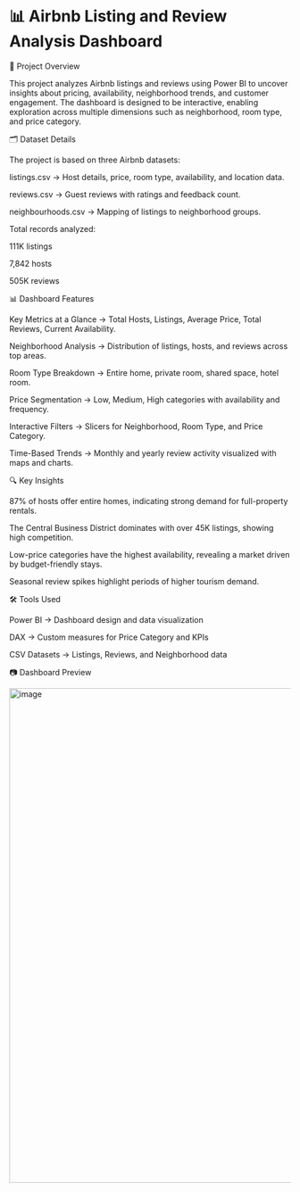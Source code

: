 # 📊 Airbnb Listing and Review Analysis Dashboard
📌 Project Overview

This project analyzes Airbnb listings and reviews using Power BI to uncover insights about pricing, availability, neighborhood trends, and customer engagement. The dashboard is designed to be interactive, enabling exploration across multiple dimensions such as neighborhood, room type, and price category.

🗂️ Dataset Details

The project is based on three Airbnb datasets:

listings.csv → Host details, price, room type, availability, and location data.

reviews.csv → Guest reviews with ratings and feedback count.

neighbourhoods.csv → Mapping of listings to neighborhood groups.

Total records analyzed:

111K listings

7,842 hosts

505K reviews

📊 Dashboard Features

Key Metrics at a Glance → Total Hosts, Listings, Average Price, Total Reviews, Current Availability.

Neighborhood Analysis → Distribution of listings, hosts, and reviews across top areas.

Room Type Breakdown → Entire home, private room, shared space, hotel room.

Price Segmentation → Low, Medium, High categories with availability and frequency.

Interactive Filters → Slicers for Neighborhood, Room Type, and Price Category.

Time-Based Trends → Monthly and yearly review activity visualized with maps and charts.

🔍 Key Insights

87% of hosts offer entire homes, indicating strong demand for full-property rentals.

The Central Business District dominates with over 45K listings, showing high competition.

Low-price categories have the highest availability, revealing a market driven by budget-friendly stays.

Seasonal review spikes highlight periods of higher tourism demand.

🛠️ Tools Used

Power BI → Dashboard design and data visualization

DAX → Custom measures for Price Category and KPIs

CSV Datasets → Listings, Reviews, and Neighborhood data

📷 Dashboard Preview

<img width="1523" height="887" alt="image" src="https://github.com/user-attachments/assets/13b54b5f-843a-463d-bc1a-e5378e2d7e04" />
